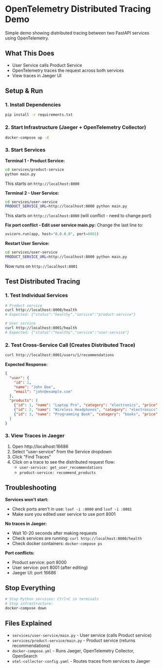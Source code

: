 # OpenTelemetry Distributed Tracing Demo

Simple demo showing distributed tracing between two FastAPI services using OpenTelemetry.

## What This Does

- User Service calls Product Service
- OpenTelemetry traces the request across both services
- View traces in Jaeger UI

## Setup & Run

### 1. Install Dependencies
```bash
pip install -r requirements.txt
```

### 2. Start Infrastructure (Jaeger + OpenTelemetry Collector)
```bash
docker-compose up -d
```

### 3. Start Services

**Terminal 1 - Product Service:**
```bash
cd services/product-service
python main.py
```
This starts on `http://localhost:8000`

**Terminal 2 - User Service:**
```bash
cd services/user-service
PRODUCT_SERVICE_URL=http://localhost:8000 python main.py
```
This starts on `http://localhost:8000` (will conflict - need to change port)

**Fix port conflict - Edit user service main.py:**
Change the last line to:
```python
uvicorn.run(app, host="0.0.0.0", port=8001)
```

**Restart User Service:**
```bash
cd services/user-service
PRODUCT_SERVICE_URL=http://localhost:8000 python main.py
```
Now runs on `http://localhost:8001`

## Test Distributed Tracing

### 1. Test Individual Services
```bash
# Product service
curl http://localhost:8000/health
# Expected: {"status":"healthy","service":"product-service"}

# User service  
curl http://localhost:8001/health
# Expected: {"status":"healthy","service":"user-service"}
```

### 2. Test Cross-Service Call (Creates Distributed Trace)
```bash
curl http://localhost:8001/users/1/recommendations
```

**Expected Response:**
```json
{
  "user": {
    "id": 1,
    "name": "John Doe", 
    "email": "john@example.com"
  },
  "products": [
    {"id": 1, "name": "Laptop Pro", "category": "electronics", "price": 1299.99},
    {"id": 2, "name": "Wireless Headphones", "category": "electronics", "price": 199.99},
    {"id": 3, "name": "Programming Book", "category": "books", "price": 49.99}
  ]
}
```

### 3. View Traces in Jaeger
1. Open http://localhost:16686
2. Select "user-service" from the Service dropdown
3. Click "Find Traces"
4. Click on a trace to see the distributed request flow:
   - `user-service: get_user_recommendations` 
   - `product-service: recommend_products`

## Troubleshooting

**Services won't start:**
- Check ports aren't in use: `lsof -i :8000` and `lsof -i :8001`
- Make sure you edited user service to use port 8001

**No traces in Jaeger:**
- Wait 10-20 seconds after making requests
- Check services are running: `curl http://localhost:8000/health`
- Check docker containers: `docker-compose ps`

**Port conflicts:**
- Product service: port 8000
- User service: port 8001 (after editing)
- Jaeger UI: port 16686

## Stop Everything
```bash
# Stop Python services: Ctrl+C in terminals
# Stop infrastructure:
docker-compose down
```

## Files Explained
- `services/user-service/main.py` - User service (calls Product service)
- `services/product-service/main.py` - Product service (returns recommendations)
- `docker-compose.yml` - Runs Jaeger, OpenTelemetry Collector, OpenSearch
- `otel-collector-config.yaml` - Routes traces from services to Jaeger